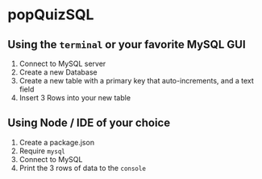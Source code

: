 # popQuizSQL

## Using the `terminal` or your favorite MySQL GUI
1. Connect to MySQL server 
2. Create a new Database
3. Create a new table with a primary key that auto-increments, and a text field
4. Insert 3 Rows into your new table

## Using Node / IDE of your choice
1. Create a package.json
2. Require `mysql`
3. Connect to MySQL
4. Print the 3 rows of data to the `console`
